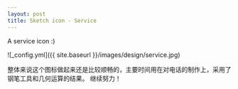 ```yaml
---
layout: post
title: Sketch icon - Service
---
```


A service icon :)

![_config.yml]({{ site.baseurl }}/images/design/service.jpg)

整体来说这个图标做起来还是比较顺畅的，主要时间用在对电话的制作上，采用了钢笔工具和几何运算的结果。
继续努力！
